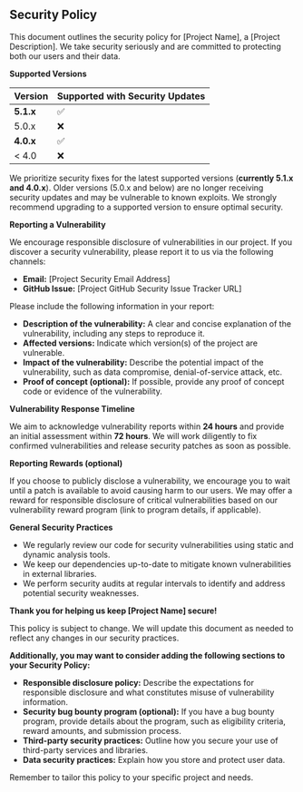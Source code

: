 
## Security Policy

This document outlines the security policy for [Project Name], a [Project Description]. We take security seriously and are committed to protecting both our users and their data. 

**Supported Versions**

| Version | Supported with Security Updates |
|---|---|
| **5.1.x** | :white_check_mark: |
| 5.0.x | :x: |
| **4.0.x** | :white_check_mark: |
| < 4.0 | :x: |

We prioritize security fixes for the latest supported versions (**currently 5.1.x and 4.0.x**). Older versions (5.0.x and below) are no longer receiving security updates and may be vulnerable to known exploits. We strongly recommend upgrading to a supported version to ensure optimal security.

**Reporting a Vulnerability**

We encourage responsible disclosure of vulnerabilities in our project. If you discover a security vulnerability, please report it to us via the following channels:

* **Email:** [Project Security Email Address]
* **GitHub Issue:** [Project GitHub Security Issue Tracker URL]

Please include the following information in your report:

* **Description of the vulnerability:** A clear and concise explanation of the vulnerability, including any steps to reproduce it.
* **Affected versions:** Indicate which version(s) of the project are vulnerable.
* **Impact of the vulnerability:** Describe the potential impact of the vulnerability, such as data compromise, denial-of-service attack, etc.
* **Proof of concept (optional):** If possible, provide any proof of concept code or evidence of the vulnerability.

**Vulnerability Response Timeline**

We aim to acknowledge vulnerability reports within **24 hours** and provide an initial assessment within **72 hours**. We will work diligently to fix confirmed vulnerabilities and release security patches as soon as possible. 

**Reporting Rewards (optional)**

If you choose to publicly disclose a vulnerability, we encourage you to wait until a patch is available to avoid causing harm to our users. We may offer a reward for responsible disclosure of critical vulnerabilities based on our vulnerability reward program (link to program details, if applicable).

**General Security Practices**

* We regularly review our code for security vulnerabilities using static and dynamic analysis tools.
* We keep our dependencies up-to-date to mitigate known vulnerabilities in external libraries.
* We perform security audits at regular intervals to identify and address potential security weaknesses.

**Thank you for helping us keep [Project Name] secure!**

This policy is subject to change. We will update this document as needed to reflect any changes in our security practices.

**Additionally, you may want to consider adding the following sections to your Security Policy:**

* **Responsible disclosure policy:** Describe the expectations for responsible disclosure and what constitutes misuse of vulnerability information.
* **Security bug bounty program (optional):** If you have a bug bounty program, provide details about the program, such as eligibility criteria, reward amounts, and submission process.
* **Third-party security practices:** Outline how you secure your use of third-party services and libraries.
* **Data security practices:** Explain how you store and protect user data.


Remember to tailor this policy to your specific project and needs.

